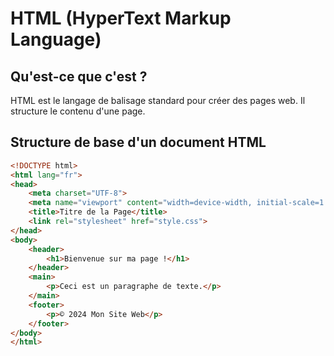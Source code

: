 # HTML (HyperText Markup Language)

## Qu'est-ce que c'est ?
HTML est le langage de balisage standard pour créer des pages web. Il structure le contenu d'une page.

## Structure de base d'un document HTML

```html
<!DOCTYPE html>
<html lang="fr">
<head>
    <meta charset="UTF-8">
    <meta name="viewport" content="width=device-width, initial-scale=1.0">
    <title>Titre de la Page</title>
    <link rel="stylesheet" href="style.css">
</head>
<body>
    <header>
        <h1>Bienvenue sur ma page !</h1>
    </header>
    <main>
        <p>Ceci est un paragraphe de texte.</p>
    </main>
    <footer>
        <p>© 2024 Mon Site Web</p>
    </footer>
</body>
</html>
